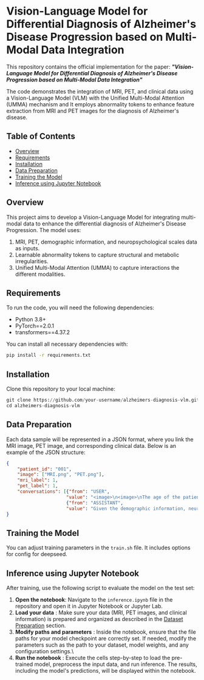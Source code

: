 # Vision-Language Model for Differential Diagnosis of Alzheimer's Disease Progression based on Multi-Modal Data Integration

This repository contains the official implementation for the paper:
**_"Vision-Language Model for Differential Diagnosis of Alzheimer's Disease Progression based on Multi-Modal Data Integration"_**

The code demonstrates the integration of MRI, PET, and clinical data using a Vision-Language Model (VLM) with the Unified Multi-Modal Attention (UMMA) mechanism and It employs abnormality tokens to enhance feature extraction from MRI and PET images for the diagnosis of Alzheimer's disease.

## Table of Contents

- [Overview](#overview)
- [Requirements](#requirements)
- [Installation](#installation)
- [Data Preparation](#data-preparation)
- [Training the Model](#training-the-model)
- [Inference using Jupyter Notebook](#inference-using-jupyter-notebook)

## Overview

This project aims to develop a Vision-Language Model for integrating multi-modal data to enhance the differential diagnosis of Alzheimer's Disease Progression. The model uses:

1. MRI, PET, demographic information, and neuropsychological scales data as inputs.
2. Learnable abnormality tokens to capture structural and metabolic irregularities.
3. Unified Multi-Modal Attention (UMMA) to capture interactions the different modalities.

## Requirements

To run the code, you will need the following dependencies:

- Python 3.8+
- PyTorch==2.0.1
- transformers==4.37.2

You can install all necessary dependencies with:

```bash
pip install -r requirements.txt
```

## Installation

Clone this repository to your local machine:

```python
git clone https://github.com/your-username/alzheimers-diagnosis-vlm.git
cd alzheimers-diagnosis-vlm
```

## Data Preparation

Each data sample will be represented in a JSON format, where you link the MRI image, PET image, and corresponding clinical data. Below is an example of the JSON structure:

```json
{
    "patient_id": "001",
    "image": ["MRI.png", "PET.png"],
    "mri_label": 1,
    "pet_label": 1, 
    "conversations": [{"from": "USER", 
                      "value": "<image>\n<image>\nThe age of the patient is 86.4, the gender is Female. The Mini-Mental State Examination score is 20 out of 30, and the Clinical Dementia Rate score is 2.0. What the Alzheimer's Disease diagnosis result is? Select from the following: Cognitive Normal (CN), Mild Cognitive Impairment (MCI), Alzheimer's Disease (AD)."}, 
                      {"from": "ASSISTANT", 
                      "value": "Given the demographic information, neuropsychological assessment scores, and the image information, the diagnosis is Alzheimer's Disease."}]
}
```

## Training the Model

You can adjust training parameters in the `train.sh` file. It includes options for config for deepseed.

## Inference using Jupyter Notebook

After training, use the following script to evaluate the model on the test set:

1. **Open the notebook**:
   Navigate to the `inference.ipynb` file in the repository and open it in Jupyter Notebook or Jupyter Lab.
2. **Load your data** :
   Make sure your data (MRI, PET images, and clinical information) is prepared and organized as described in the [Dataset Preparation](#dataset-preparation) section.
3. **Modify paths and parameters** :
   Inside the notebook, ensure that the file paths for your model checkpoint are correctly set. If needed, modify the parameters such as the path to your dataset, model weights, and any configuration settings.\
4. **Run the notebook** :
   Execute the cells step-by-step to load the pre-trained model, preprocess the input data, and run inference. The results, including the model's predictions, will be displayed within the notebook.
